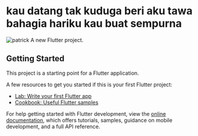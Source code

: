 # kau datang tak kuduga beri aku tawa bahagia hariku kau buat sempurna
![patrick](https://i.giphy.com/media/v1.Y2lkPTc5MGI3NjExYmg3MnB1aHJ3NzdwazR5YzhjbWZ4OTljOXRhd21mNjhvd3FwMHMxNyZlcD12MV9pbnRlcm5hbF9naWZfYnlfaWQmY3Q9Zw/l41Ym49ppcDP6iY3C/giphy.gif)
A new Flutter project.

## Getting Started

This project is a starting point for a Flutter application.

A few resources to get you started if this is your first Flutter project:

- [Lab: Write your first Flutter app](https://docs.flutter.dev/get-started/codelab)
- [Cookbook: Useful Flutter samples](https://docs.flutter.dev/cookbook)

For help getting started with Flutter development, view the
[online documentation](https://docs.flutter.dev/), which offers tutorials,
samples, guidance on mobile development, and a full API reference.
